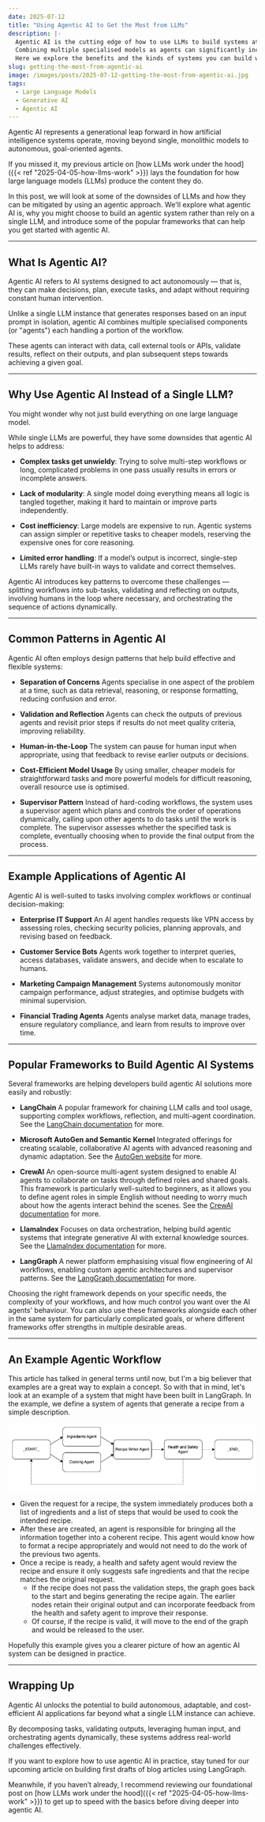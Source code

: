 ```yaml
---
date: 2025-07-12
title: "Using Agentic AI to Get the Most from LLMs"
description: |-
  Agentic AI is the cutting edge of how to use LLMs to build systems at this time.
  Combining multiple specialised models as agents can significantly increase the power and flexibility of LLM-based systems.
  Here we explore the benefits and the kinds of systems you can build with agentic AI.
slug: getting-the-most-from-agentic-ai
image: /images/posts/2025-07-12-getting-the-most-from-agentic-ai.jpg
tags:
  - Large Language Models
  - Generative AI
  - Agentic AI
---
```


Agentic AI represents a generational leap forward in how artificial intelligence systems operate, moving beyond single, monolithic models to autonomous, goal-oriented agents.

If you missed it, my previous article on [how LLMs work under the hood]({{< ref "2025-04-05-how-llms-work" >}}) lays the foundation for how large language models (LLMs) produce the content they do.

In this post, we will look at some of the downsides of LLMs and how they can be mitigated by using an agentic approach.
We'll explore what agentic AI is, why you might choose to build an agentic system rather than rely on a single LLM, and introduce some of the popular frameworks that can help you get started with agentic AI.

---

## What Is Agentic AI?

Agentic AI refers to AI systems designed to act autonomously — that is, they can make decisions, plan, execute tasks, and adapt without requiring constant human intervention.

Unlike a single LLM instance that generates responses based on an input prompt in isolation, agentic AI combines multiple specialised components (or "agents") each handling a portion of the workflow.

These agents can interact with data, call external tools or APIs, validate results, reflect on their outputs, and plan subsequent steps towards achieving a given goal.

---

## Why Use Agentic AI Instead of a Single LLM?

You might wonder why not just build everything on one large language model.

While single LLMs are powerful, they have some downsides that agentic AI helps to address:

- **Complex tasks get unwieldy**: Trying to solve multi-step workflows or long, complicated problems in one pass usually results in errors or incomplete answers.

- **Lack of modularity**: A single model doing everything means all logic is tangled together, making it hard to maintain or improve parts independently.

- **Cost inefficiency**: Large models are expensive to run. Agentic systems can assign simpler or repetitive tasks to cheaper models, reserving the expensive ones for core reasoning.

- **Limited error handling**: If a model’s output is incorrect, single-step LLMs rarely have built-in ways to validate and correct themselves.

Agentic AI introduces key patterns to overcome these challenges — splitting workflows into sub-tasks, validating and reflecting on outputs, involving humans in the loop where necessary, and orchestrating the sequence of actions dynamically.

---

## Common Patterns in Agentic AI

Agentic AI often employs design patterns that help build effective and flexible systems:

- **Separation of Concerns**
  Agents specialise in one aspect of the problem at a time, such as data retrieval, reasoning, or response formatting, reducing confusion and error.

- **Validation and Reflection**
  Agents can check the outputs of previous agents and revisit prior steps if results do not meet quality criteria, improving reliability.

- **Human-in-the-Loop**
  The system can pause for human input when appropriate, using that feedback to revise earlier outputs or decisions.

- **Cost-Efficient Model Usage**
  By using smaller, cheaper models for straightforward tasks and more powerful models for difficult reasoning, overall resource use is optimised.

- **Supervisor Pattern**
  Instead of hard-coding workflows, the system uses a supervisor agent which plans and controls the order of operations dynamically, calling upon other agents to do tasks until the work is complete.
  The supervisor assesses whether the specified task is complete, eventually choosing when to provide the final output from the process.

---

## Example Applications of Agentic AI

Agentic AI is well-suited to tasks involving complex workflows or continual decision-making:

- **Enterprise IT Support**
  An AI agent handles requests like VPN access by assessing roles, checking security policies, planning approvals, and revising based on feedback.

- **Customer Service Bots**
  Agents work together to interpret queries, access databases, validate answers, and decide when to escalate to humans.

- **Marketing Campaign Management**
  Systems autonomously monitor campaign performance, adjust strategies, and optimise budgets with minimal supervision.

- **Financial Trading Agents**
  Agents analyse market data, manage trades, ensure regulatory compliance, and learn from results to improve over time.

---

## Popular Frameworks to Build Agentic AI Systems

Several frameworks are helping developers build agentic AI solutions more easily and robustly:

- **LangChain**
  A popular framework for chaining LLM calls and tool usage, supporting complex workflows, reflection, and multi-agent coordination.
  See the [LangChain documentation](https://python.langchain.com/docs/introduction/) for more.

- **Microsoft AutoGen and Semantic Kernel**
  Integrated offerings for creating scalable, collaborative AI agents with advanced reasoning and dynamic adaptation.
  See the [AutoGen website](https://microsoft.github.io/autogen/stable/) for more.

- **CrewAI**
  An open-source multi-agent system designed to enable AI agents to collaborate on tasks through defined roles and shared goals.
  This framework is particularly well-suited to beginners, as it allows you to define agent roles in simple English without needing to worry much about how the agents interact behind the scenes.
  See the [CrewAI documentation](https://docs.crewai.com/en/introduction) for more.

- **LlamaIndex**
  Focuses on data orchestration, helping build agentic systems that integrate generative AI with external knowledge sources.
  See the [LlamaIndex documentation](https://docs.llamaindex.ai/en/stable/) for more.

- **LangGraph**
  A newer platform emphasising visual flow engineering of AI workflows, enabling custom agentic architectures and supervisor patterns.
  See the [LangGraph documentation](https://langchain-ai.github.io/langgraph/concepts/why-langgraph/) for more.

Choosing the right framework depends on your specific needs, the complexity of your workflows, and how much control you want over the AI agents' behaviour.
You can also use these frameworks alongside each other in the same system for particularly complicated goals, or where different frameworks offer strengths in multiple desirable areas.

---

## An Example Agentic Workflow

This article has talked in general terms until now, but I'm a big believer that examples are a great way to explain a concept.
So with that in mind, let's look at an example of a system that might have been built in LangGraph.
In the example, we define a system of agents that generate a recipe from a simple description.

![A graph for a recipe agentic AI system](cooking-example.png "A graph of an agentic AI system shows how the system can fork into parallel paths before converging again, and how a decision making node can cycle back to earlier steps if the output is not valid and appropriate.")

- Given the request for a recipe, the system immediately produces both a list of ingredients and a list of steps that would be used to cook the intended recipe.
- After these are created, an agent is responsible for bringing all the information together into a coherent recipe.
  This agent would know how to format a recipe appropriately and would not need to do the work of the previous two agents.
- Once a recipe is ready, a health and safety agent would review the recipe and ensure it only suggests safe ingredients and that the recipe matches the original request.
  - If the recipe does not pass the validation steps, the graph goes back to the start and begins generating the recipe again.
    The earlier nodes retain their original output and can incorporate feedback from the health and safety agent to improve their response.
  - Of course, if the recipe is valid, it will move to the end of the graph and would be released to the user.

Hopefully this example gives you a clearer picture of how an agentic AI system can be designed in practice.

---

## Wrapping Up

Agentic AI unlocks the potential to build autonomous, adaptable, and cost-efficient AI applications far beyond what a single LLM instance can achieve.

By decomposing tasks, validating outputs, leveraging human input, and orchestrating agents dynamically, these systems address real-world challenges effectively.

If you want to explore how to use agentic AI in practice, stay tuned for our upcoming article on building first drafts of blog articles using LangGraph.

Meanwhile, if you haven’t already, I recommend reviewing our foundational post on [how LLMs work under the hood]({{< ref "2025-04-05-how-llms-work" >}}) to get up to speed with the basics before diving deeper into agentic AI.
